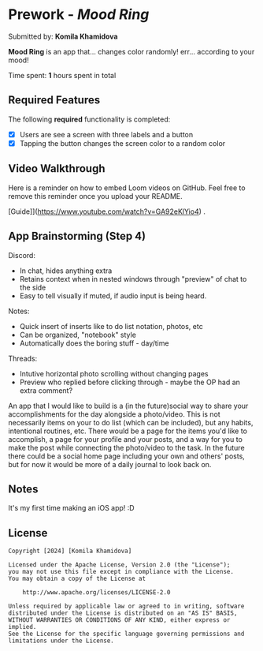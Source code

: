 # Prework - *Mood Ring*

Submitted by: **Komila Khamidova**

**Mood Ring** is an app that... changes color randomly! err... according to your mood! 

Time spent: **1** hours spent in total

## Required Features

The following **required** functionality is completed:

- [X] Users are see a screen with three labels and a button
- [X] Tapping the button changes the screen color to a random color
 
## Video Walkthrough

Here is a reminder on how to embed Loom videos on GitHub. Feel free to remove this reminder once you upload your README. 

[Guide]](https://www.youtube.com/watch?v=GA92eKlYio4) .

## App Brainstorming (Step 4)

Discord:
- In chat, hides anything extra
- Retains context when in nested windows through "preview" of chat to the side
- Easy to tell visually if muted, if audio input is being heard.

Notes:
- Quick insert of inserts like to do list notation, photos, etc
- Can be organized, "notebook" style
- Automatically does the boring stuff - day/time

Threads:
- Intutive horizontal photo scrolling without changing pages
- Preview who replied before clicking through - maybe the OP had an extra comment?

An app that I would like to build is a (in the future)social way to share your accomplishments for the day alongside a photo/video. This is not necessarily items on your to do list (which can be included), but any habits, intentional routines, etc. There would be a page for the items you'd like to accomplish, a page for your profile and your posts, and a way for you to make the post while connecting the photo/video to the task. In the future there could be a social home page including your own and others' posts, but for now it would be more of a daily journal to look back on.

## Notes

It's my first time making an iOS app! :D

## License

    Copyright [2024] [Komila Khamidova]

    Licensed under the Apache License, Version 2.0 (the "License");
    you may not use this file except in compliance with the License.
    You may obtain a copy of the License at

        http://www.apache.org/licenses/LICENSE-2.0

    Unless required by applicable law or agreed to in writing, software
    distributed under the License is distributed on an "AS IS" BASIS,
    WITHOUT WARRANTIES OR CONDITIONS OF ANY KIND, either express or implied.
    See the License for the specific language governing permissions and
    limitations under the License.
